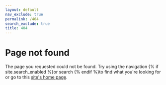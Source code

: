 ```yaml
---
layout: default
nav_exclude: true
permalink: /404
search_exclude: true
title: 404
---
```


# Page not found

The page you requested could not be found. Try using the navigation {% if site.search_enabled %}or search {% endif %}to find what you're looking for or go to this [site's home page](/).
